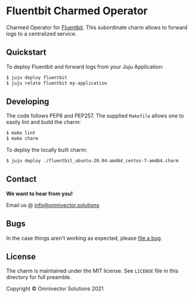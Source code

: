 # Fluentbit Charmed Operator

Charmed Operator for [Fluentbit](https://fluentbit.io). This subordinate charm
allows to forward logs to a centralized service.

## Quickstart

To deploy Fluentbit and forward logs from your Juju Application:

```bash
$ juju deploy fluentbit
$ juju relate fluentbit my-application
```

## Developing

The code follows PEP8 and PEP257. The supplied `Makefile` allows one to easily
lint and build the charm:

```bash
$ make lint
$ make charm
```

To deploy the locally built charm:

```bash
$ juju deploy ./fluentbit_ubuntu-20.04-amd64_centos-7-amd64.charm
```

## Contact

**We want to hear from you!**

Email us @ [info@omnivector.solutions](mailto:info@omnivector.solutions)

## Bugs

In the case things aren't working as expected, please
[file a
bug](https://github.com/omnivector-solutions/charm-fluentbit/issues).

## License

The charm is maintained under the MIT license. See `LICENSE` file in this
directory for full preamble.

Copyright &copy; Omnivector Solutions 2021

